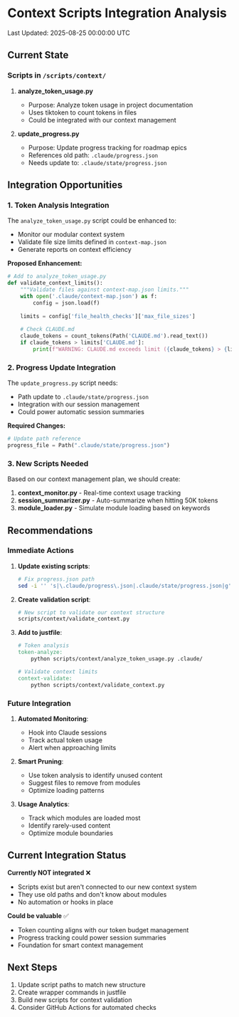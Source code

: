 # Context Scripts Integration Analysis
Last Updated: 2025-08-25 00:00:00 UTC

## Current State

### Scripts in `/scripts/context/`

1. **analyze_token_usage.py**
   - Purpose: Analyze token usage in project documentation
   - Uses tiktoken to count tokens in files
   - Could be integrated with our context management

2. **update_progress.py**
   - Purpose: Update progress tracking for roadmap epics
   - References old path: `.claude/progress.json`
   - Needs update to: `.claude/state/progress.json`

## Integration Opportunities

### 1. Token Analysis Integration

The `analyze_token_usage.py` script could be enhanced to:
- Monitor our modular context system
- Validate file size limits defined in `context-map.json`
- Generate reports on context efficiency

**Proposed Enhancement:**
```python
# Add to analyze_token_usage.py
def validate_context_limits():
    """Validate files against context-map.json limits."""
    with open('.claude/context-map.json') as f:
        config = json.load(f)
    
    limits = config['file_health_checks']['max_file_sizes']
    
    # Check CLAUDE.md
    claude_tokens = count_tokens(Path('CLAUDE.md').read_text())
    if claude_tokens > limits['CLAUDE.md']:
        print(f"WARNING: CLAUDE.md exceeds limit ({claude_tokens} > {limits['CLAUDE.md']})")
```

### 2. Progress Update Integration

The `update_progress.py` script needs:
- Path update to `.claude/state/progress.json`
- Integration with our session management
- Could power automatic session summaries

**Required Changes:**
```python
# Update path reference
progress_file = Path(".claude/state/progress.json")
```

### 3. New Scripts Needed

Based on our context management plan, we should create:

1. **context_monitor.py** - Real-time context usage tracking
2. **session_summarizer.py** - Auto-summarize when hitting 50K tokens
3. **module_loader.py** - Simulate module loading based on keywords

## Recommendations

### Immediate Actions

1. **Update existing scripts**:
   ```bash
   # Fix progress.json path
   sed -i '' 's|\.claude/progress\.json|.claude/state/progress.json|g' scripts/context/update_progress.py
   ```

2. **Create validation script**:
   ```bash
   # New script to validate our context structure
   scripts/context/validate_context.py
   ```

3. **Add to justfile**:
   ```makefile
   # Token analysis
   token-analyze:
       python scripts/context/analyze_token_usage.py .claude/
   
   # Validate context limits
   context-validate:
       python scripts/context/validate_context.py
   ```

### Future Integration

1. **Automated Monitoring**:
   - Hook into Claude sessions
   - Track actual token usage
   - Alert when approaching limits

2. **Smart Pruning**:
   - Use token analysis to identify unused content
   - Suggest files to remove from modules
   - Optimize loading patterns

3. **Usage Analytics**:
   - Track which modules are loaded most
   - Identify rarely-used content
   - Optimize module boundaries

## Current Integration Status

**Currently NOT integrated** ❌
- Scripts exist but aren't connected to our new context system
- They use old paths and don't know about modules
- No automation or hooks in place

**Could be valuable** ✅
- Token counting aligns with our token budget management
- Progress tracking could power session summaries
- Foundation for smart context management

## Next Steps

1. Update script paths to match new structure
2. Create wrapper commands in justfile
3. Build new scripts for context validation
4. Consider GitHub Actions for automated checks